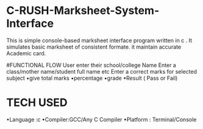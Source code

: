 # C-RUSH-Marksheet-System-Interface
This is simple console-based marksheet interface program written in c . It simulates basic marksheet of consistent formate.
it maintain accurate Academic card.


#FUNCTIONAL FLOW
 User enter their school/college Name
 Enter a class/mother name/student full name etc 
Enter a correct marks for selected subject 
     •give total marks
     •percentage 
     •grade 
     •Result ( Pass or Fail)

# TECH USED
•Language :c
•Compiler:GCC/Any C Compiler
•Platform : Terminal/Console



